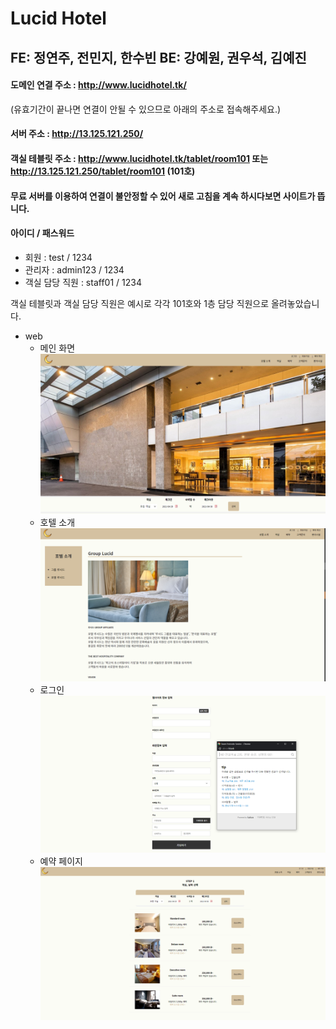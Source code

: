 # Lucid Hotel

## FE: 정연주, 전민지, 한수빈 BE: 강예원, 권우석, 김예진

#### 도메인 연결 주소 : http://www.lucidhotel.tk/

(유효기간이 끝나면 연결이 안될 수 있으므로 아래의 주소로 접속해주세요.)

#### 서버 주소 : http://13.125.121.250/

#### 객실 테블릿 주소 : http://www.lucidhotel.tk/tablet/room101 또는 http://13.125.121.250/tablet/room101 (101호)

#### 무료 서버를 이용하여 연결이 불안정할 수 있어 새로 고침을 계속 하시다보면 사이트가 뜹니다.

#### 아이디 / 패스워드

- 회원 : test / 1234
- 관리자 : admin123 / 1234
- 객실 담당 직원 : staff01 / 1234

객실 테블릿과 객실 담당 직원은 예시로 각각 101호와 1층 담당 직원으로 올려놓았습니다.

- web
  - 메인 화면![Alt text](image/main.png)
  - 호텔 소개![Alt text](image/hotel1.png)
  - 로그인![Alt text](image/login.png)
  - 예약 페이지![Alt text](image/reservation.png)
